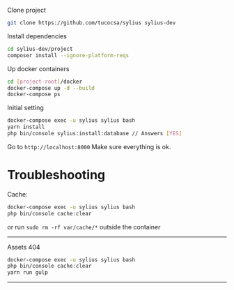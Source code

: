
Clone project
```bash
git clone https://github.com/tucocsa/sylius sylius-dev
```

Install dependencies
```bash
cd sylius-dev/project
composer install --ignore-platform-reqs
```

Up docker containers
```bash
cd [project-root]/docker
docker-compose up -d --build
docker-compose ps
```

Initial setting
```bash
docker-compose exec -u sylius sylius bash
yarn install
php bin/console sylius:install:database // Answers [YES]
```

Go to `http://localhost:8000` Make sure everything is ok.


# Troubleshooting
Cache:
```bash
docker-compose exec -u sylius sylius bash
php bin/console cache:clear
```
or run `sudo rm -rf var/cache/*` outside the container

___

Assets 404
```bash
docker-compose exec -u sylius sylius bash
php bin/console cache:clear
yarn run gulp
```

___
